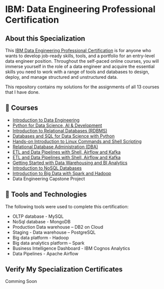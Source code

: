 # IBM: Data Engineering Professional Certification
## About this Specialization
This <a href="https://www.coursera.org/professional-certificates/ibm-data-engineer">IBM Data Engineering Professional Certification</a> is for anyone who wants to develop job-ready skills, tools, and a portfolio for an entry-level data engineer position. Throughout the self-paced online courses, you will immerse yourself in the role of a data engineer and acquire the essential skills you need to work with a range of tools and databases to design, deploy, and manage structured and unstructured data.

This repository contains my solutions for the assignments of all 13 courses that I have done.


## 📑 Courses
- [Introduction to Data Engineering](https://www.coursera.org/learn/introduction-to-data-engineering?specialization=ibm-data-engineer/)
- [Python for Data Science, AI & Development](https://www.coursera.org/learn/python-for-applied-data-science-ai?specialization=ibm-data-engineer)
- [Introduction to Relational Databases (RDBMS)](https://www.coursera.org/learn/introduction-to-relational-databases?specialization=ibm-data-engineer)
- [Databases and SQL for Data Science with Python](https://www.coursera.org/learn/sql-data-science?specialization=ibm-data-engineer)
- [Hands-on Introduction to Linux Commands and Shell Scripting](https://www.coursera.org/learn/hands-on-introduction-to-linux-commands-and-shell-scripting?specialization=ibm-data-engineer)
- [Relational Database Administration (DBA)](https://www.coursera.org/learn/relational-database-administration?specialization=ibm-data-engineer)
- [ETL and Data Pipelines with Shell, Airflow and Kafka](https://www.coursera.org/learn/etl-and-data-pipelines-shell-airflow-kafka)
- [ETL and Data Pipelines with Shell, Airflow and Kafka](https://www.coursera.org/learn/etl-and-data-pipelines-shell-airflow-kafka)
- [Getting Started with Data Warehousing and BI Analytics](https://www.coursera.org/learn/getting-started-with-data-warehousing-and-bi-analytics?specialization=ibm-data-engineer)
- [Introduction to NoSQL Databases](https://www.coursera.org/learn/introduction-to-nosql-databases?specialization=ibm-data-engineer)
- [Introduction to Big Data with Spark and Hadoop](https://www.coursera.org/learn/introduction-to-big-data-with-spark-hadoop?specialization=ibm-data-engineer)
- Data Engineering Capstone Project

## 🔨 Tools and Technologies
The following tools were used to complete this certification:
- OLTP database - MySQL
- NoSql database - MongoDB
- Production Data warehouse – DB2 on Cloud
- Staging - Data warehouse – PostgreSQL
- Big data platform - Hadoop
- Big data analytics platform – Spark
- Business Intelligence Dashboard - IBM Cognos Analytics
- Data Pipelines - Apache Airflow

## Verify My Specialization Certificates
Comming Soon
